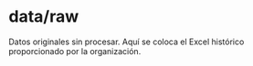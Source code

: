 # data/raw

Datos originales sin procesar. Aquí se coloca el Excel histórico proporcionado por la organización.
